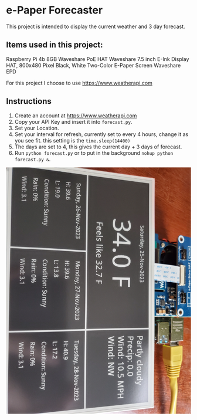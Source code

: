 # e-Paper Forecaster

This project is intended to display the current weather and 3 day forecast.

## Items used in this project:

Raspberry Pi 4b 8GB
Waveshare PoE HAT
Waveshare 7.5 inch E-Ink Display HAT, 800x480 Pixel Black, White Two-Color E-Paper Screen
Waveshare EPD

For this project I choose to use <https://www.weatherapi.com>

## Instructions

1. Create an account at <https://www.weatherapi.com>
2. Copy your API Key and insert it into `forecast.py`.
3. Set your Location.
4. Set your interval for refresh, currently set to every 4 hours, change it as you see fit.
     this setting is the `time.sleep(14400)`
5. The days are set to 4, this gives the current day + 3 days of forecast.
6. Run `python forecast.py` or to put in the background `nohup python forecast.py &`.

![alt text](20231125_143833.jpg "image showing a screen with the current weather and 3 day forecast")
